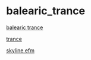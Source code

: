 # balearic_trance

[balearic trance](http://balearic-trance.stream.laut.fm/balearic-trance)

[trance](http://trance.stream.laut.fm/trance)

[skyline efm](http://skyline-efm.stream.laut.fm/skyline-efm)

